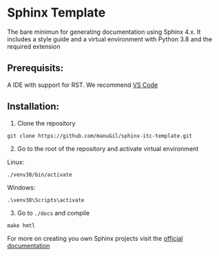 # Sphinx Template
The bare minimun for generating documentation using Sphinx 4.x. It includes a style guide and a virtual environment with Python 3.8 and the required extension

## Prerequisits:

A IDE with support for RST. We recommend [VS Code](https://code.visualstudio.com/download)

## Installation:

1. Clone the repository

```
git clone https://github.com/manuGil/sphinx-itc-template.git
```

2. Go to the root of the repository and activate virtual environment

Linux:
```
./venv38/bin/activate
```

Windows:
```
.\venv38\Scripts\activate
```

3. Go to `./docs` and compile

```
make hmtl
```

For more on creating you own Sphinx projects visit the [official documentation](https://docs.readthedocs.io/en/stable/intro/getting-started-with-sphinx.html)


